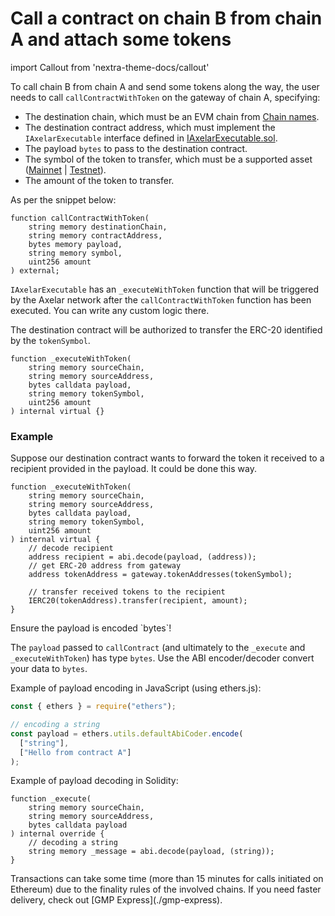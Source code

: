 
# Call a contract on chain B from chain A and attach some tokens

import Callout from 'nextra-theme-docs/callout'

To call chain B from chain A and send some tokens along the way, the user needs to call `callContractWithToken` on the gateway of chain A, specifying:

- The destination chain, which must be an EVM chain from [Chain names](./chain-names).
- The destination contract address, which must implement the `IAxelarExecutable` interface defined in [IAxelarExecutable.sol](https://github.com/axelarnetwork/axelar-cgp-solidity/blob/main/contracts/interfaces/IAxelarExecutable.sol).
- The payload `bytes` to pass to the destination contract.
- The symbol of the token to transfer, which must be a supported asset ([Mainnet](../build/contract-addresses/mainnet) | [Testnet](../build/contract-addresses/testnet)).
- The amount of the token to transfer.

As per the snippet below:

```solidity
function callContractWithToken(
    string memory destinationChain,
    string memory contractAddress,
    bytes memory payload,
    string memory symbol,
    uint256 amount
) external;
```

`IAxelarExecutable` has an `_executeWithToken` function that will be triggered by the Axelar network after the `callContractWithToken` function has been executed. You can write any custom logic there.

The destination contract will be authorized to transfer the ERC-20 identified by the `tokenSymbol`.

```solidity
function _executeWithToken(
    string memory sourceChain,
    string memory sourceAddress,
    bytes calldata payload,
    string memory tokenSymbol,
    uint256 amount
) internal virtual {}
```

### Example

Suppose our destination contract wants to forward the token it received to a recipient provided in the payload. It could be done this way.

```solidity
function _executeWithToken(
    string memory sourceChain,
    string memory sourceAddress,
    bytes calldata payload,
    string memory tokenSymbol,
    uint256 amount
) internal virtual {
    // decode recipient
    address recipient = abi.decode(payload, (address));
    // get ERC-20 address from gateway
    address tokenAddress = gateway.tokenAddresses(tokenSymbol);

    // transfer received tokens to the recipient
    IERC20(tokenAddress).transfer(recipient, amount);
}
```

<Callout emoji="ℹ️">
  Ensure the payload is encoded `bytes`!
</Callout>

The `payload` passed to `callContract` (and ultimately to the `_execute` and `_executeWithToken`) has type `bytes`. Use the ABI encoder/decoder convert your data to `bytes`.

Example of payload encoding in JavaScript (using ethers.js):

```jsx
const { ethers } = require("ethers");

// encoding a string
const payload = ethers.utils.defaultAbiCoder.encode(
  ["string"],
  ["Hello from contract A"]
);
```

Example of payload decoding in Solidity:

```solidity
function _execute(
    string memory sourceChain,
    string memory sourceAddress,
    bytes calldata payload
) internal override {
    // decoding a string
    string memory _message = abi.decode(payload, (string));
}
```


<Callout emoji="ℹ️">
Transactions can take some time (more than 15 minutes for calls initiated on Ethereum) due to the finality rules of the involved chains. If you need faster delivery, check out [GMP Express](./gmp-express).
</Callout>